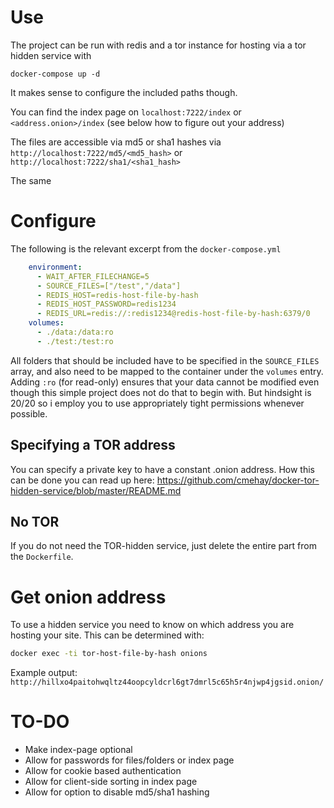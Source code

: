 
# Use

The project can be run with redis and a tor instance for hosting via a tor hidden service with

```docker-compose up -d```

It makes sense to configure the included paths though.

You can find the index page on
`localhost:7222/index` or `<address.onion>/index` (see below how to figure out your address)

The files are accessible via md5 or sha1 hashes via
```http://localhost:7222/md5/<md5_hash>```
or
```http://localhost:7222/sha1/<sha1_hash>```

The same 


# Configure

The following is the relevant excerpt from the `docker-compose.yml`

```yaml
    environment:
      - WAIT_AFTER_FILECHANGE=5
      - SOURCE_FILES=["/test","/data"]
      - REDIS_HOST=redis-host-file-by-hash
      - REDIS_HOST_PASSWORD=redis1234
      - REDIS_URL=redis://:redis1234@redis-host-file-by-hash:6379/0
    volumes:
      - ./data:/data:ro
      - ./test:/test:ro
```

All folders that should be included have to be specified in the `SOURCE_FILES` array, and also need to be mapped to the container under the `volumes` entry. Adding `:ro` (for read-only) ensures that your data cannot be modified even though this simple project does not do that to begin with. But hindsight is 20/20 so i employ you to use appropriately tight permissions whenever possible.

## Specifying a TOR address

You can specify a private key to have a constant .onion address.
How this can be done you can read up here: https://github.com/cmehay/docker-tor-hidden-service/blob/master/README.md

## No TOR

If you do not need the TOR-hidden service, just delete the entire part from the `Dockerfile`.

# Get onion address

To use a hidden service you need to know on which address you are hosting your site. This can be determined with:

```sh
docker exec -ti tor-host-file-by-hash onions
```

Example output:
`http://hillxo4paitohwqltz44oopcyldcrl6gt7dmrl5c65h5r4njwp4jgsid.onion/`

# TO-DO

* Make index-page optional
* Allow for passwords for files/folders or index page
* Allow for cookie based authentication
* Allow for client-side sorting in index page
* Allow for option to disable md5/sha1 hashing